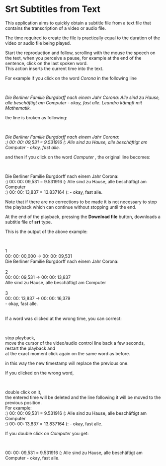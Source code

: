 Srt Subtitles from Text
=======================

This application aims to quickly obtain a subtitle file from a text file that contains the transcription of a video or audio file.

The time required to create the file is practically equal to the duration of the video or audio file being played.

Start the reproduction and follow, scrolling with the mouse the speech on the text, when you perceive a pause, for example at the end of the sentence, click on the last spoken word.  
This action inserts the current time into the text.  

For example if you click on the word _Corona_ in the following line

 

_Die Berliner Familie Burgdorff nach einem Jahr Corona: Alle sind zu Hause, alle beschäftigt am Computer - okay, fast alle. Leandro kämpft mit Mathematik._

the line is broken as following:

 

_Die Berliner Familie Burgdorff nach einem Jahr Corona:  
:) 00: 00: 09,531 = 9.531916 (: Alle sind zu Hause, alle beschäftigt am Computer - okay, fast alle._

  
and then if you click on the word _Computer_ , the original line becomes:

 

Die Berliner Familie Burgdorff nach einem Jahr Corona:  
:) 00: 00: 09,531 = 9.531916 (: Alle sind zu Hause, alle beschäftigt am Computer  
:) 00: 00: 13,837 = 13.837164 (: - okay, fast alle.

  

Note that if there are no corrections to be made it is not necessary to stop the playback which can continue without stopping until the end.  
  
At the end of the playback, pressing the **Download file** button, downloads a subtitle file of **srt** type.  
  
This is the output of the above example:

 

1  
00: 00: 00,000 -> 00: 00: 09,531  
Die Berliner Familie Burgdorff nach einem Jahr Corona:  
         
2  
00: 00: 09,531 -> 00: 00: 13,837  
Alle sind zu Hause, alle beschäftigt am Computer  
         
3  
00: 00: 13,837 -> 00: 00: 16,379  
\- okay, fast alle.  
 

If a word was clicked at the wrong time, you can correct:

 

stop playback,  
move the cursor of the video/audio control line back a few seconds,  
restart the playback and  
at the exact moment click again on the same word as before.

in this way the new timestamp will replace the previous one.

  
If you clicked on the wrong word,

 

double click on it,  
the entered time will be deleted and the line following it will be moved to the previous position.  
For example:  
:) 00: 00: 09,531 = 9.531916 (: Alle sind zu Hause, alle beschäftigt am Computer  
:) 00: 00: 13,837 = 13.837164 (: - okay, fast alle.

  
If you double click on _Computer_ you get:

 

00: 00: 09,531 = 9.531916 (: Alle sind zu Hause, alle beschäftigt am Computer - okay, fast alle.